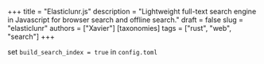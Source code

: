+++
title = "Elasticlunr.js"
description = "Lightweight full-text search engine in Javascript for browser search and offline search."
draft = false
slug = "elasticlunr"
authors = ["Xavier"]
[taxonomies]
tags = ["rust", "web", "search"]
+++

set `build_search_index = true` in `config.toml`
